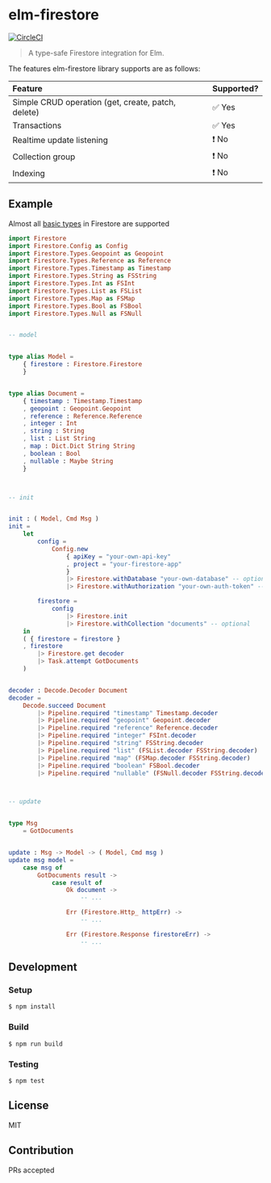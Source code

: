 # elm-firestore
[![CircleCI](https://circleci.com/gh/IzumiSy/elm-firestore.svg?style=svg)](https://circleci.com/gh/IzumiSy/elm-firestore)
> A type-safe Firestore integration for Elm. 

The features elm-firestore library supports are as follows:

|Feature|Supported?|
|:------|:---------|
| Simple CRUD operation (get, create, patch, delete) | :white_check_mark: Yes |
| Transactions | :white_check_mark: Yes |
| Realtime update listening | :heavy_exclamation_mark: No|
| Collection group | :heavy_exclamation_mark: No |
| Indexing | :heavy_exclamation_mark: No |

## Example
Almost all [basic types](https://firebase.google.com/docs/firestore/reference/rest/v1beta1/Value) in Firestore are supported

```elm
import Firestore
import Firestore.Config as Config
import Firestore.Types.Geopoint as Geopoint
import Firestore.Types.Reference as Reference
import Firestore.Types.Timestamp as Timestamp
import Firestore.Types.String as FSString
import Firestore.Types.Int as FSInt
import Firestore.Types.List as FSList
import Firestore.Types.Map as FSMap
import Firestore.Types.Bool as FSBool
import Firestore.Types.Null as FSNull


-- model


type alias Model =
    { firestore : Firestore.Firestore
    }


type alias Document =
    { timestamp : Timestamp.Timestamp
    , geopoint : Geopoint.Geopoint
    , reference : Reference.Reference
    , integer : Int
    , string : String
    , list : List String
    , map : Dict.Dict String String
    , boolean : Bool
    , nullable : Maybe String
    }



-- init


init : ( Model, Cmd Msg )
init =
    let
        config =
            Config.new
                { apiKey = "your-own-api-key"
                , project = "your-firestore-app"
                }
                |> Firestore.withDatabase "your-own-database" -- optional
                |> Firestore.withAuthorization "your-own-auth-token" -- optional

        firestore =
            config
                |> Firestore.init
                |> Firestore.withCollection "documents" -- optional
    in
    ( { firestore = firestore }
    , firestore
        |> Firestore.get decoder
        |> Task.attempt GotDocuments
    )


decoder : Decode.Decoder Document
decoder =
    Decode.succeed Document
        |> Pipeline.required "timestamp" Timestamp.decoder
        |> Pipeline.required "geopoint" Geopoint.decoder
        |> Pipeline.required "reference" Reference.decoder
        |> Pipeline.required "integer" FSInt.decoder
        |> Pipeline.required "string" FSString.decoder
        |> Pipeline.required "list" (FSList.decoder FSString.decoder)
        |> Pipeline.required "map" (FSMap.decoder FSString.decoder)
        |> Pipeline.required "boolean" FSBool.decoder
        |> Pipeline.required "nullable" (FSNull.decoder FSString.decoder)



-- update


type Msg
    = GotDocuments


update : Msg -> Model -> ( Model, Cmd msg )
update msg model =
    case msg of
        GotDocuments result ->
            case result of
                Ok document ->
                    -- ...

                Err (Firestore.Http_ httpErr) ->
                    -- ...

                Err (Firestore.Response firestoreErr) ->
                    -- ...
```

## Development

### Setup
```shell
$ npm install
```

### Build
```shell
$ npm run build
```

### Testing
```shell
$ npm test
```

## License
MIT

## Contribution
PRs accepted
